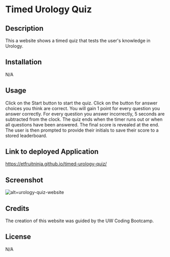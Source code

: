 # Timed Urology Quiz

## Description

This a website shows a timed quiz that tests the user's knowledge in Urology. 

## Installation

N/A

## Usage

Click on the Start button to start the quiz. Click on the button for answer choices you think are correct. You will gain 1 point for every question you answer correctly. For every question you answer incorrectly, 5 seconds are subtracted from the clock. The quiz ends when the timer runs out or when all questions have been answered. The final score is revealed at the end. The user is then prompted to provide their initials to save their score to a stored leaderboard.

## Link to deployed Application
https://etfruitninja.github.io/timed-urology-quiz/

## Screenshot
![alt=urology-quiz-website](./assets/screenshot.PNG)

## Credits

The creation of this website was guided by the UW Coding Bootcamp.

## License

N/A